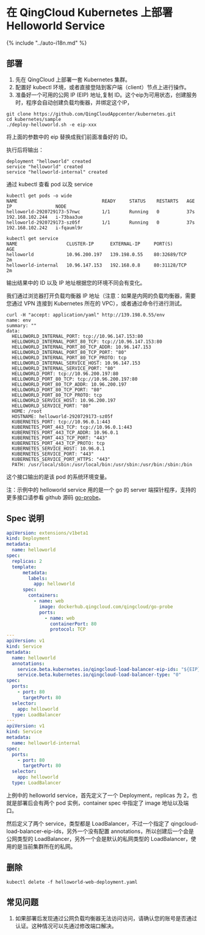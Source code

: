 # 在 QingCloud Kubernetes 上部署 Helloworld Service
{% include "../auto-i18n.md" %}
## 部署

1. 先在 QingCloud 上部署一套 Kubernetes 集群。
2. 配置好 kubectl 环境，或者直接登陆到客户端（client）节点上进行操作。
3. 准备好一个可用的公网 IP (EIP) 地址,复制 ID。这个eip为可用状态，创建服务时，程序会自动创建负载均衡器，并绑定这个IP，


```shell
git clone https://github.com/QingCloudAppcenter/kubernetes.git
cd kubernetes/sample
./deploy-helloworld.sh -e eip-xxx
```

将上面的参数中的 eip 替换成我们前面准备好的 ID。

执行后将输出：

```shell
deployment "helloworld" created
service "helloworld" created
service "helloworld-internal" created
```

通过 kubectl 查看 pod 以及 service

```shell
kubectl get pods -o wide
NAME                               READY     STATUS    RESTARTS   AGE       IP                NODE
helloworld-2920729173-57nwc        1/1       Running   0          37s       192.168.102.244   i-73baa3ue
helloworld-2920729173-sz05f        1/1       Running   0          37s       192.168.102.242   i-fqauml9r
```

```shell
kubectl get service
NAME                  CLUSTER-IP      EXTERNAL-IP     PORT(S)        AGE
helloworld            10.96.200.197   139.198.0.55    80:32689/TCP   2m
helloworld-internal   10.96.147.153   192.168.0.8     80:31128/TCP   2m
```

输出结果中的 ID 以及 IP 地址根据您的环境不同会有变化。

我们通过浏览器打开负载均衡器 IP 地址（注意：如果是内网的负载均衡器，需要您通过 VPN 连接到 Kubernetes 所在的 VPC），或者通过命令行进行测试。

```shell
curl -H "accept: application/yaml" http://139.198.0.55/env
name: env
summary: ""
data:
  HELLOWORLD_INTERNAL_PORT: tcp://10.96.147.153:80
  HELLOWORLD_INTERNAL_PORT_80_TCP: tcp://10.96.147.153:80
  HELLOWORLD_INTERNAL_PORT_80_TCP_ADDR: 10.96.147.153
  HELLOWORLD_INTERNAL_PORT_80_TCP_PORT: "80"
  HELLOWORLD_INTERNAL_PORT_80_TCP_PROTO: tcp
  HELLOWORLD_INTERNAL_SERVICE_HOST: 10.96.147.153
  HELLOWORLD_INTERNAL_SERVICE_PORT: "80"
  HELLOWORLD_PORT: tcp://10.96.200.197:80
  HELLOWORLD_PORT_80_TCP: tcp://10.96.200.197:80
  HELLOWORLD_PORT_80_TCP_ADDR: 10.96.200.197
  HELLOWORLD_PORT_80_TCP_PORT: "80"
  HELLOWORLD_PORT_80_TCP_PROTO: tcp
  HELLOWORLD_SERVICE_HOST: 10.96.200.197
  HELLOWORLD_SERVICE_PORT: "80"
  HOME: /root
  HOSTNAME: helloworld-2920729173-sz05f
  KUBERNETES_PORT: tcp://10.96.0.1:443
  KUBERNETES_PORT_443_TCP: tcp://10.96.0.1:443
  KUBERNETES_PORT_443_TCP_ADDR: 10.96.0.1
  KUBERNETES_PORT_443_TCP_PORT: "443"
  KUBERNETES_PORT_443_TCP_PROTO: tcp
  KUBERNETES_SERVICE_HOST: 10.96.0.1
  KUBERNETES_SERVICE_PORT: "443"
  KUBERNETES_SERVICE_PORT_HTTPS: "443"
  PATH: /usr/local/sbin:/usr/local/bin:/usr/sbin:/usr/bin:/sbin:/bin
```

这个接口输出的是该 pod 的系统环境变量。

注：示例中的 helloworld service 用的是一个 go 的 server 端探针程序，支持的更多接口请参看 github 源码 [go-probe](https://github.com/jolestar/go-probe)。

## Spec 说明

```yaml
apiVersion: extensions/v1beta1
kind: Deployment
metadata:
  name: helloworld
spec:
  replicas: 2
  template:
      metadata:
        labels:
          app: helloworld
      spec:
        containers:
          - name: web
            image: dockerhub.qingcloud.com/qingcloud/go-probe
            ports:
              - name: web
                containerPort: 80
                protocol: TCP
---
apiVersion: v1
kind: Service
metadata:
  name: helloworld
  annotations:
    service.beta.kubernetes.io/qingcloud-load-balancer-eip-ids: "${EIP}"
    service.beta.kubernetes.io/qingcloud-load-balancer-type: "0"
spec:
  ports:
    - port: 80
      targetPort: 80
  selector:
    app: helloworld
  type: LoadBalancer
---
apiVersion: v1
kind: Service
metadata:
  name: helloworld-internal
spec:
  ports:
    - port: 80
      targetPort: 80
  selector:
    app: helloworld
  type: LoadBalancer
```

上例中的 helloworld service，首先定义了一个 Deployment，replicas 为 2，也就是部署后会有两个 pod 实例，container spec 中指定了 image 地址以及端口。

然后定义了两个 service，类型都是 LoadBalancer，不过一个指定了 qingcloud-load-balancer-eip-ids，另外一个没有配置 annotations，所以创建后一个会是公网类型的 LoadBalancer，另外一个会是默认的私网类型的 LoadBalancer，使用的是当前集群所在的私网。

## 删除

```shell
kubectl delete -f helloworld-web-deployment.yaml
```

## 常见问题

1. 如果部署后发现通过公网负载均衡器无法访问访问，请确认您的账号是否通过认证。这种情况可以先通过修改端口解决。

